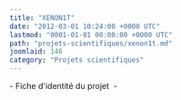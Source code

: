 ```yaml
---
title: "XENON1T"
date: "2012-03-01 10:24:00 +0000 UTC"
lastmod: "0001-01-01 00:00:00 +0000 UTC"
path: "projets-scientifiques/xenon1t.md"
joomlaid: 146
category: "Projets scientifiques"
---
```

\- Fiche d'identité du projet  -
